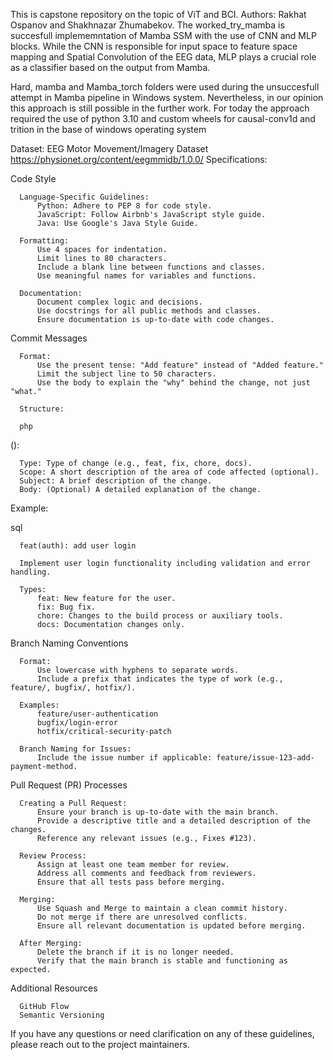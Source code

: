 This is capstone repository on the topic of ViT and BCI. Authors: Rakhat Ospanov and Shakhnazar Zhumabekov. 
The worked_try_mamba is succesfull implememntation of Mamba SSM with the use of CNN and MLP blocks. While the CNN is responsible for input space to feature space mapping and Spatial Convolution of the EEG data, MLP plays a crucial role as a classifier based on the output from Mamba.

Hard, mamba and Mamba_torch folders were used during the unsuccesfull attempt in Mamba pipeline in Windows system. Nevertheless, in our opinion this approach is still possible in the further work. For today the approach required the use of python 3.10 and custom wheels for causal-conv1d and trition in the base of windows operating system 

Dataset:
EEG Motor Movement/Imagery Dataset
https://physionet.org/content/eegmmidb/1.0.0/
Specifications:

  Code Style
  
      Language-Specific Guidelines:
          Python: Adhere to PEP 8 for code style.
          JavaScript: Follow Airbnb's JavaScript style guide.
          Java: Use Google's Java Style Guide.
  
      Formatting:
          Use 4 spaces for indentation.
          Limit lines to 80 characters.
          Include a blank line between functions and classes.
          Use meaningful names for variables and functions.
  
      Documentation:
          Document complex logic and decisions.
          Use docstrings for all public methods and classes.
          Ensure documentation is up-to-date with code changes.
  
  Commit Messages
  
      Format:
          Use the present tense: "Add feature" instead of "Added feature."
          Limit the subject line to 50 characters.
          Use the body to explain the "why" behind the change, not just "what."
  
      Structure:
  
      php
  
  <type>(<scope>): <subject>
  
  <body>
  
      Type: Type of change (e.g., feat, fix, chore, docs).
      Scope: A short description of the area of code affected (optional).
      Subject: A brief description of the change.
      Body: (Optional) A detailed explanation of the change.
  
  Example:
  
  sql
  
      feat(auth): add user login
  
      Implement user login functionality including validation and error handling.
  
      Types:
          feat: New feature for the user.
          fix: Bug fix.
          chore: Changes to the build process or auxiliary tools.
          docs: Documentation changes only.
  
  Branch Naming Conventions
  
      Format:
          Use lowercase with hyphens to separate words.
          Include a prefix that indicates the type of work (e.g., feature/, bugfix/, hotfix/).
  
      Examples:
          feature/user-authentication
          bugfix/login-error
          hotfix/critical-security-patch
  
      Branch Naming for Issues:
          Include the issue number if applicable: feature/issue-123-add-payment-method.
  
  Pull Request (PR) Processes
  
      Creating a Pull Request:
          Ensure your branch is up-to-date with the main branch.
          Provide a descriptive title and a detailed description of the changes.
          Reference any relevant issues (e.g., Fixes #123).
  
      Review Process:
          Assign at least one team member for review.
          Address all comments and feedback from reviewers.
          Ensure that all tests pass before merging.
  
      Merging:
          Use Squash and Merge to maintain a clean commit history.
          Do not merge if there are unresolved conflicts.
          Ensure all relevant documentation is updated before merging.
  
      After Merging:
          Delete the branch if it is no longer needed.
          Verify that the main branch is stable and functioning as expected.
  
  Additional Resources
  
      GitHub Flow
      Semantic Versioning
  
  If you have any questions or need clarification on any of these guidelines, please reach out to the project maintainers.
